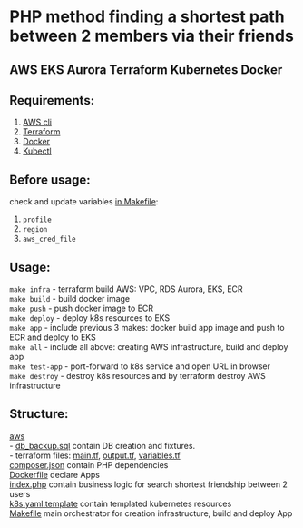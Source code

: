 # PHP method finding a shortest path between 2 members via their friends
## AWS EKS Aurora Terraform Kubernetes Docker 

## Requirements:
1. [AWS cli](https://aws.amazon.com/cli/)  
2. [Terraform](https://www.terraform.io/)  
3. [Docker](https://www.docker.com/)  
4. [Kubectl](https://kubernetes.io/docs/tasks/tools/install-kubectl/)  


## Before usage:
check and update variables [in Makefile](Makefile):
1. `profile`  
2. `region`  
3. `aws_cred_file`

## Usage:
`make infra`    - terraform build AWS: VPC, RDS Aurora, EKS, ECR  
`make build`    - build docker image  
`make push`     - push docker image to ECR  
`make deploy`   - deploy k8s resources to EKS  
`make app`      - include previous 3 makes: docker build app image and push to ECR and deploy to EKS  
`make all`      - include all above: creating AWS infrastructure, build and deploy app  
`make test-app` - port-forward to k8s service and open URL in browser  
`make destroy`  - destroy k8s resources and by terraform destroy AWS infrastructure  

## Structure:
[aws](aws)  
\- [db_backup.sql](aws/db_backup.sql) contain DB creation and fixtures.   
\- terraform files: [main.tf](aws/main.tf), [output.tf](aws/output.tf), [variables.tf](aws/variables.tf)  
[composer.json](composer.json) contain PHP dependencies  
[Dockerfile](Dockerfile) declare Apps  
[index.php](index.php) contain business logic for search shortest friendship between 2 users  
[k8s.yaml.template](k8s.yaml.template) contain templated kubernetes resources   
[Makefile](Makefile) main orchestrator for creation infrastructure, build and deploy App  
